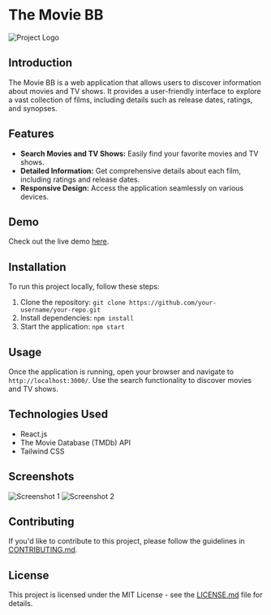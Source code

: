 # The Movie BB

![Project Logo](https://i.ibb.co/sKGczFV/logo.png)

## Introduction

The Movie BB is a web application that allows users to discover information about movies and TV shows. It provides a user-friendly interface to explore a vast collection of films, including details such as release dates, ratings, and synopses.

## Features

- **Search Movies and TV Shows:** Easily find your favorite movies and TV shows.
- **Detailed Information:** Get comprehensive details about each film, including ratings and release dates.
- **Responsive Design:** Access the application seamlessly on various devices.

## Demo

Check out the live demo [here](https://the-movie-bb.vercel.app/).

## Installation

To run this project locally, follow these steps:

1. Clone the repository: `git clone https://github.com/your-username/your-repo.git`
2. Install dependencies: `npm install`
3. Start the application: `npm start`

## Usage

Once the application is running, open your browser and navigate to `http://localhost:3000/`. Use the search functionality to discover movies and TV shows.

## Technologies Used

- React.js
- The Movie Database (TMDb) API
- Tailwind CSS

## Screenshots

![Screenshot 1](link-to-screenshot-1.png)
![Screenshot 2](link-to-screenshot-2.png)

## Contributing

If you'd like to contribute to this project, please follow the guidelines in [CONTRIBUTING.md](CONTRIBUTING.md).

## License

This project is licensed under the MIT License - see the [LICENSE.md](LICENSE.md) file for details.
